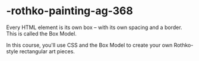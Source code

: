 # -rothko-painting-ag-368
Every HTML element is its own box – with its own spacing and a border. This is called the Box Model.

In this course, you'll use CSS and the Box Model to create your own Rothko-style rectangular art pieces.

